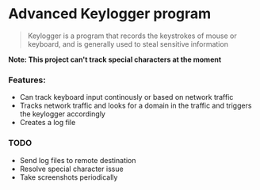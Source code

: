 # Advanced Keylogger program

> Keylogger is a program that records the keystrokes of mouse or keyboard, and is generally used to steal sensitive information

**Note: This project can't track special characters at the moment**

### Features:
- Can track keyboard input continously or based on network traffic 
- Tracks network traffic and looks for a domain in the traffic and triggers the keylogger accordingly 
- Creates a log file 



### TODO
- Send log files to remote destination 
- Resolve special character issue
- Take screenshots periodically
  
